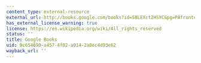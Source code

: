 ```yaml
---
content_type: external-resource
external_url: http://books.google.com/books?id=5BLEXct2HSYC&pg=PAfrontcover
has_external_license_warning: true
license: https://en.wikipedia.org/wiki/All_rights_reserved
status: ''
title: Google Books
uid: 9c654690-a457-4f02-a914-2a0ec4d93e62
wayback_url: ''
---
```

